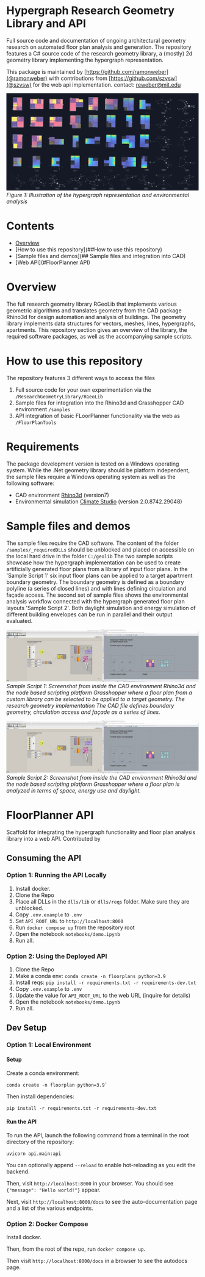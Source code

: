 # Hypergraph Research Geometry Library and API

Full source code and documentation of ongoing architectural geometry research on automated floor plan analysis and generation. The repository features a C# source code of the research geometry library, a (mostly) 2d geometry library implementing the hypergraph representation. 

This package is maintained by [https://github.com/ramonweber](@ramonweber) with contributions from [https://github.com/szvsw](@szvsw) for the web api implementation.
contact: reweber@mit.edu

![Hypergraph overview](img/weber2024_hypergraph_collage.jpg)
*Figure 1: Illustration of the hypergraph representation and environmental analysis*

# Contents

- [Overview](#overview)
- [How to use this repository](##How to use this repository)
- [Sample files and demos](## Sample files and integration into CAD)
- [Web API](#FloorPlanner API)

# Overview

The full research geometry library RGeoLib that implements various geometric algorithms and translates geometry from the CAD package Rhino3d for design automation and analysis of buildings. The geometry library implements data structures for vectors, meshes, lines, hypergraphs, apartments. This repository section gives an overview of the library, the required software packages, as well as the accompanying sample scripts.

# How to use this repository

The repository features 3 different ways to access the files 
1. Full source code for your own experimentation via the `/ResearchGeometryLibrary/RGeoLib`
2. Sample files for integration into the Rhino3d and Grasshopper CAD environment `/samples`
3. API integration of basic FLoorPlanner functionality via the web as `/FloorPlanTools`

# Requirements

The package development version is tested on a Windows operating system. While the .Net geometry library should be platform independent, the sample files require a Windows operating system as well as the following software:

- CAD environment [Rhino3d](https://rhino3d.com/ "rhino") (version7) 
- Environmental simulation [Climate Studio](https://www.solemma.com/climatestudio "cs") (version 2.0.8742.29048)

# Sample files and demos

The sample files require the CAD software. The content of the folder `/samples/_requiredDLLs` should be unblocked and placed on accessible on the local hard drive in the folder `C:/geolib`
The two sample scripts showcase how the hypergraph implementation can be used to create artificially generated floor plans from a library of input floor plans. In the 'Sample Script 1' six input floor plans can be applied to a target apartment boundary geometry. The boundary geometry is defined as a boundary polyline (a series of closed lines) and with lines defining circulation and façade access. The second set of sample files shows the environmental analysis workflow connected with the hypergraph generated floor plan layouts 'Sample Script 2'. Both daylight simulation and energy simulation of different building envelopes can be run in parallel and their output evaluated.

![Hypergraph overview](samples/Weber2024%20Hypergraph%20Reference%20Script%201%20Transfer%20layout%20via%20hypergraph.JPG)
*Sample Script 1: Screenshot from inside the CAD environment Rhino3d and the node based scripting platform Grasshopper where a floor plan from a custom library can be selected to be applied to a target geometry. The research geometry implementation The CAD file defines boundary geometry, circulation access and façade as a series of lines.*

![Hypergraph overview](samples/Weber2024%20Hypergraph%20Reference%20Script%201%20Transfer%20layout%20via%20hypergraph.JPG)
*Sample Script 2: Screenshot from inside the CAD environment Rhino3d and the node based scripting platform Grasshopper where a floor plan is analyzed in terms of space, energy use and daylight.*


# FloorPlanner API

Scaffold for integrating the hypergraph functionality and floor plan analysis library into a web API. Contributed by  

## Consuming the API

### Option 1: Running the API Locally

1. Install docker.
1. Clone the Repo
1. Place all DLLs in the `dlls/lib` or `dlls/reqs` folder.  Make sure they are unblocked.
2. Copy `.env.example` to `.env`
3. Set `API_ROOT_URL` to `http://localhost:8000`
3. Run `docker compose up` from the repository root
4. Open the notebook `notebooks/demo.ipynb`
5. Run all.

### Option 2: Using the Deployed API

1. Clone the Repo
1. Make a conda env: `conda create -n floorplans python=3.9`
1. Install reqs: `pip install -r requirements.txt -r requirements-dev.txt`
2. Copy `.env.example` to `.env`
3. Update the value for `API_ROOT_URL` to the web URL (inquire for details)
4. Open the notebook `notebooks/demo.ipynb`
5. Run all.


## Dev Setup

### Option 1: Local Environment

#### Setup

Create a conda environment:

```
conda create -n floorplan python=3.9`
```

Then install dependencies:

```
pip install -r requirements.txt -r requirements-dev.txt
```

#### Run the API

To run the API, launch the following command from a terminal in the root directory of the repository:

```
uvicorn api.main:api
```

You can optionally append `--reload` to enable hot-reloading as you edit the backend.

Then, visit `http://localhost:8000` in your browser.  You should see `{"message": "Hello world!"}` appear.

Next, visit `http://localhost:8000/docs` to see the auto-documentation page and a list of the various endpoints.  

### Option 2: Docker Compose

Install docker.

Then, from the root of the repo, run `docker compose up`.

Then visit `http://localhost:8000/docs` in a browser to see the autodocs page.





